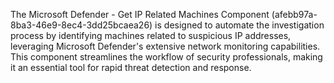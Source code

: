 The Microsoft Defender - Get IP Related Machines Component (afebb97a-8ba3-46e9-8ec4-3dd25bcaea26) is designed to automate the investigation process by identifying machines related to suspicious IP addresses, leveraging Microsoft Defender's extensive network monitoring capabilities. This component streamlines the workflow of security professionals, making it an essential tool for rapid threat detection and response.
